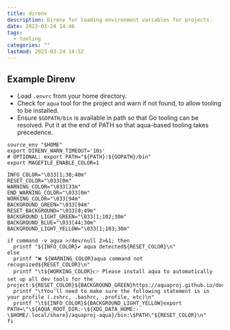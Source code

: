 ```yaml
---
title: direnv
description: Direnv for loading environment variables for projects.
date: 2023-03-24 14:46
tags:
  - tooling
categories: ""
lastmod: 2023-03-24 14:52
---
```


## Example Direnv

- Load `.envrc` from your home directory.
- Check for `aqua` tool for the project and warn if not found, to allow tooling to be installed.
- Ensure `$GOPATH/bin` is available in path so that Go tooling can be resolved.
  Put it at the end of PATH so that aqua-based tooling takes precedence.

```shell title=".envrc"
source_env "$HOME"
export DIRENV_WARN_TIMEOUT='10s'
# OPTIONAL: export PATH="${PATH}:${GOPATH}/bin"
export MAGEFILE_ENABLE_COLOR=1

INFO_COLOR="\033[1;30;40m"
RESET_COLOR="\033[0m"
WARNING_COLOR="\033[33m"
END_WARNING_COLOR="\033[0m"
WORKING_COLOR="\033[94m"
BACKGROUND_GREEN="\033[94m"
RESET_BACKGROUND="\033[0;49m"
BACKGROUND_LIGHT_GREEN="\033[1;102;30m"
BACKGROUND_BLUE="\033[44;30m"
BACKGROUND_LIGHT_YELLOW="\033[1;103;30m"

if command -v aqua >/dev/null 2>&1; then
  printf "${INFO_COLOR}✔️ aqua detected${RESET_COLOR}\n"
else
  printf "❌ ${WARNING_COLOR}aqua command not recognized${RESET_COLOR}\n"
  printf "\t${WORKING_COLOR}👉 Please install aqua to automatically set up all dev tools for the project:${RESET_COLOR}${BACKGROUND_GREEN}https://aquaproj.github.io/docs/tutorial${RESET_COLOR}\n"
  printf "\tYou'll need to make sure the following statement is in your profile (.zshrc, .bashrc, .profile, etc)\n"
  printf "\t${INFO_COLOR}${BACKGROUND_LIGHT_YELLOW}export PATH=\"\${AQUA_ROOT_DIR:-\${XDG_DATA_HOME:-\$HOME/.local/share}/aquaproj-aqua}/bin:\$PATH\"${RESET_COLOR}\n"
fi
```
